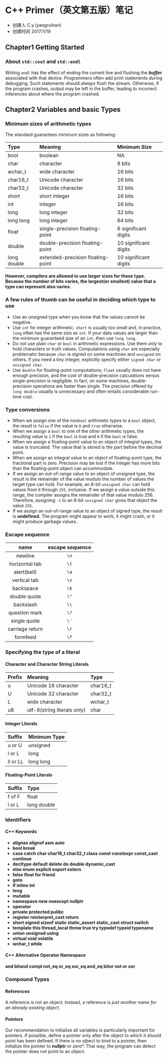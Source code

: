 # C++ Primer（英文第五版）笔记
- 创建人 C.y.(yangruihan)
- 创建时间 2017/1/19

## Chapter1 Getting Started
### About `std::cout` and `std::endl`
Writing `endl` has the effect of ending the current line and flushing the ***buffer*** associated with that device. Programmers often add print statements during debugging. Such statements should *always* flush the stream. Otherwise, if the program crashes, output may be left in the buffer, leading to incorrect inferences about where the program crashed.

## Chapter2 Variables and basic Types
### Minimum sizes of arithmetic types
The standard guarantees minimum sizes as following:

|Type|Meaning|Minimum Size|
|:---|:---|:---|
|bool|boolean|NA|
|char|character|8 bits|
|wchar\_t|wide character|16 bits|
|char16\_t|Unicode character|16 bits|
|char32\_t|Unicode character|32 bits|
|short|short integer|16 bits|
|int|integer|16 bits|
|long|long integer|32 bits|
|long long|long integer|64 bits|
|float|single-precision floating-point|6 significant digits|
|double|double-precision floating-point|10 significant digits|
|long double|extended-precision floating-point|10 significant digits|

**However, compilers are allowed to use larger sizes for these type. Because the number of bits varies, the largest(or smallest) value that a type can represent also varies.**

### A few rules of thumb can be useful in deciding which type to use
- Use an unsigned type when you know that the values cannot be negative.
- Use `int` for integer arithmetic. `short` is usually too small and, in practice, `long` often has the same size as `int`. If your data values are larger than the minimum guaranteed size of an `int`, then use `long long`.
- Do not use plain `char` or `bool` in arithmetic expressions. Use them *only* to hold characters or truth values. Computations using `char` are especially problematic because `char` is signed on some machines and `unsigned` on others. If you need a tiny integer, explicitly specify either `signed char` or `unsigned char`.
- Use `double` for floating-point computations; `float` usually does not have enough precision, and the cost of double-precision calculations versus single-precision is negligible. In fact, on some machines, double-precision operations are faster than single. The precision offered by `long double` usually is unnecessary and often entails considerable run-time cost.

### Type conversions
- When we assign one of the non`bool` arithmetic types to a `bool` object, the result is `false` if the value is `0` and `true` otherwise.
- When we assign a `bool` to one of the other arithmetic types, the resulting value is `1` if the `bool` is true and `0` if the `bool` is false.
- When we assign a floating-point value to an object of integral types, the value is truncated. The value that is stored is the part before the decimal point.
- When we assign an integral value to an object of floating-point type, the fractional part is zero. Precision may be lost if the integer has more bits than the floating-point object can accommodate.
- If we assign an out-of-range value to an object of unsigned type, the result is the remainder of the value modulo the number of values the target type can hold. For example, an 8-bit `unsigned char` can hold values from `0` through `255`, inclusive. If we assign a value outside this range, the compiler assigns the remainder of that value modulo 256. Therefore, assigning `-1` to an 8-bit `unsigned char` gives that object the value `255`.
- If we assign an out-of-range value to an object of signed type, the result is **undefined**. The program might appear to work, it might crash, or it might produce garbage values.

### Escape sequence
|name|escape sequence|
|:---:|:---:|
|newline|`\n`|
|horizontal tab|`\t`|
|alert(bell)|`\a`|
|vertical tab|`\v`|
|backspace|`\b`|
|double quote|`\"`|
|backslash|`\\`|
|question mark|`\?`|
|single quote|`\'`|
|carriage return|`\r`|
|formfeed|`\f`|

### Specifying the type of a literal
#### Character and Character String Literals
|Prefix|Meaning|Type|
|:---|:---|:---|
|u|Unicode 16 character|char16\_t|
|U|Unicode 32 character|char32\_t|
|L|wide character|wchar_t|
|u8|utf-8(string literals only)|char|

#### Integer Literals
|Suffix|Minimum Type|
|:---|:---|
|u or U|unsigned|
|l or L|long|
|ll or LL|long long|

#### Floating-Point Literals
|Suffix|Type|
|:---|:---|
|f of F|float|
|l or L|long double|

### Identifiers
#### C++ Keywords
- **alignas alignof asm auto**
- **bool break**
- **case catch char char16_t char32_t class const constexpr const_cast continue**
- **decltype default delete do double dynamic_cast**
- **else enum explicit export extern**
- **false float for friend**
- **goto**
- **if inline int**
- **long**
- **mutable**
- **namespace new noexcept nullptr**
- **operator**
- **private protected pulibc**
- **register reinterpret_cast return**
- **short signed sizeof static static\_assert static\_cast struct switch**
- **template this thread_local throw true try typedef typeid typename**
- **union unsigned using**
- **virtual void volatile**
- **wchar_t while**

#### C++ Alternative Operator Namespace
**and bitand compl not\_eq or\_eq xor\_eq and\_eq bitor not or xor**

### Compound Types
#### References
A reference is not an object. Instead, a reference is _just another name for an already existing object_.

#### Pointers
Our recommendation to initialize all variables is particularly important for pointers. If possible, define a pointer only after the object to which it should point has been defined. If there is no ojbect to bind to a pointer, then initialize the pointer to **nullptr** or *zero**. That way, the program can detect the pointer does not point to an object.
